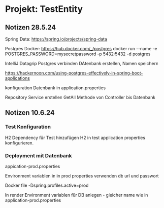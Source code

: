 # Projekt: TestEntity


## Notizen 28.5.24
Spring Data: https://spring.io/projects/spring-data

Postgres Docker: https://hub.docker.com/_/postgres
docker run --name <db-name> -e POSTGRES_PASSWORD=mysecretpassword -p 5432:5432 -d postgres

IntelliJ Datagrip Postgres verbinden
DAtenbank erstellen, Namen speichern

https://hackernoon.com/using-postgres-effectively-in-spring-boot-applications

konfiguration Datenbank in application.properties

Repository
Service erstellen
GetAll Methode von Controller bis Datenbank

## Notizen 10.6.24

### Test Konfiguration
H2 Dependency für Test hinzufügen
H2 in test application properties konfigurieren.

### Deployment mit Datenbank
appication-prod.properties

Environment variablen in in prod properties verwenden db url und passwort

Docker file -Dspring.profiles.active=prod

In render Environment variablen für DB anlegen - gleicher name wie in application-prod.properties 